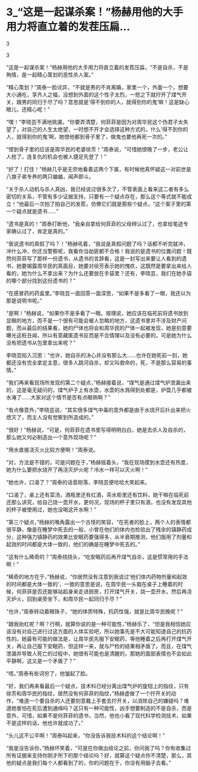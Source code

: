 # 3_“这是一起谋杀案！”杨赫用他的大手用力将直立着的发茬压扁...

3

3

“这是一起谋杀案！”杨赫用他的大手用力将直立着的发茬压扁，“不是自杀，不是殉情，是一起精心策划的恶性杀人案。”

“精心策划？”周泰一脸诧异，“不就是男的不肯离婚，家里一个，外面一个，想要大小通吃，享齐人之福，没想到外面的这个性子太烈，一怒之下就拧开了煤气开关，跟男的同归于尽了吗？意思就是‘得不到你的人，就得到你的鬼’嘛！这是缺心眼儿，还精心呢！”

“嘿！”李晓芸不满地挑漏，“你要弄清楚，何菲菲是因为对周华民这个伪君子太失望了，对自己的人生太绝望，一时想不开才会选择这种方式的，什么‘得不到你的人，就得到你的鬼’啊，她恨他都到骨子里了，做鬼也要他再死一次的。”

“恨到骨子里的应该是周华民的老婆徐芳！”周泰说，“可惜她恨晚了一步，老公让人抢了，连复仇的机会也被人捷足先登了！”

“好了！打住！”杨赫几乎是无奈地看着这两个下属，有时候他真怀疑这一对前世是八旗子弟专养的两只蛐蛐，闻声即斗。

“关于杀人动机与杀人真凶，我已经说过很多次了，不管表面上看来这二者有多么密切的关系，不管有多少证据支持，只要有一个疑点存在，那么这个等式就不能成立！”他最后一次拍了拍自己的发茬，仿佛它们就是那些个疑点，“这个案子里的第一个疑点就是遗书……”

“遗书是真的！”周泰打断他，“我亲自拿给何菲菲的父母辨认过了，也拿给笔迹专家确认过了，肯定是真的。”

“我说遗书的真假了吗？！”杨赫吼着，“我说是真假问题了吗？话都不听完就冲，冲什么冲，你还当警察呢，我看你当劫匪都不合格！我说的是遗书的位置问题！既然何菲菲写了那样一份遗书，从遗书的言辞看，这是一封写出来要让人看到的遗书，她要揭露周华民的真面目，她要对徐芳表示她的愧疚，这既然是要拿出来给人看的，她为什么不拿出来？为什么还要放在手袋里？还有，李晓芸，我们在她手袋的哪个部分找到这份遗书的？”

“在感冒药的药盒里。”李晓芸一面回答一面深思，“如果不是多看了一眼，我还以为那是说明书呢。”

“是啊！”杨赫说，“如果你不是多看了一眼。按理说，她应该在临死前将遗书放到显眼的地方，而不是一个很有可能会被人忽略的地方，这遗书里并不涉及财产问题，而从最后的结果看，她的尸体也将会和周华民的尸体一起被发现，她是刻意要曝光这桩丑闻，所以有意藏匿遗书反而是不合情理以及没有必要的。可是她为什么没有把遗书从包里拿出来呢？”

李晓芸陷入沉思：“也许，她自杀的决心并没有那么大……也许在她死前一刻，她都还没有完全拿定主意，很多人跳河自杀，却又叫救命的，死，不是那么容易的事情。”

“我们再来看现场所发现的第二个疑点，”杨赫接着说，“煤气是通过煤气炉泄漏出来的，这是毫无疑问的，煤气炉子上有水壶，水壶的水溅得到处都是，炉盘几乎都被水淹了……大家对这个情节是否有点眼熟啊？”

“有点像意外，”李晓芸说，“其实很多煤气中毒的意外都是由于水烧开后扑出来把火熄灭了，而主人没有觉察到所造成的。”

“很好！”杨赫说，“可是，何菲菲在遗书里写得明明白白，她是去杀人及自杀的，那么她又何必制造出一个意外现场呢？”

“用水直接浇灭火比较方便啊！”周泰说。

“对，方法是不错的，可是问题在于，”杨赫摇着头，“我在现场摸到水壶还有热度，她为什么要把水烧开了再浇灭炉火呢？冷水一样可以灭火啊！”

“她也许，口渴了？”周泰的话音刚落，李晓芸便哈哈大笑起来。

“口渴了，桌上还有菜汤，酒瓶里还有红酒，茶水柜里还有饮料，她干嘛在临死前还那么讲究，给自己烧一壶开水，更何况，现场的杯子里只有酒，也没有发现其他的杯子被使用过，她也没喝这开水啊！”

“第三个疑点，”杨赫的嘴角露出一个古怪的笑容，“在死者的脸上，两个人的表情都很平静，像是在睡梦中死去的一般，小曾在他们的体内也检验出了残余的镇静药成分，这种强力镇静药的效果比安眠药要强得多，从半衰期推测，他们服用了剂量和起效的时间都是大体一致的，他们的确是在睡梦中死去的。”

“这有什么稀奇的？”周泰挠挠头，“吃安眠药后再开煤气自杀，这是惯常用的手法啊！”

“稀奇的地方在于，”杨赫说，“你居然没有注意到我说过‘他们体内药物剂量和起效的时间都是大体一致的’，一致的意思是说，在周华民一头栽在桌子上睡着的时候，何菲菲是否还能够站起身来走进厨房，打开煤气开关，烧一壶开水，然后再浇灭炉火，回到桌旁坐下，和周华民一起同归于尽？”

“也许，”周泰转动着眼珠子，“她的体质特殊，抗药性强，就是比周华民晚呢？”

“跟我抬杠呢？啊？行啊，就算你说的是一种可能性，”杨赫乐了，“但是我相信她应该没有对自己进行过这方面的人体实验吧，所以她事先是不大可能知道自己的抗药性的。她最有可能的做法是，让周华民先服下安眠药，等他睡着之后再打开煤气开关，再让自己服下安眠药，但这样一来，就与尸检的结果相矛盾了。而且，在煤气泄漏并导致人死亡的过程中，她很有可能也是清醒的，那她的面部表情也不会如此平静啊，这又是一个矛盾了？”

“唔。”周泰有些词穷了，他皱起了脸。

“好，我们再来看最后一个疑点，技术科已经分离出煤气炉的旋钮上的指纹，只有徐芳和周华民的指纹，居然没有何菲菲的指纹，”杨赫虚做了一个拧开关的动作，“难道一个要自杀的人还要刻意戴上手套去拧开关，以消除自己的嫌疑吗？难道她害怕在死后遭到通缉吗？这只有一种可能性，凶手想要制造的不是自杀，而是意外，可惜，如果不是何菲菲的遗书，当然，他也小看了现代科学检测技术，如果不是这样的话，他也许就成功了。”

“头儿这不公平啊！”周泰叫起来，“你没告诉我技术科的这个结论啊！”

“我是没告诉你，”杨赫坏笑着，“可是在你做出结论之前，你问我了吗？你有收集过所有证据来支持你刚才所下的那个结论吗？好，就算这个疑点你不清楚，那么，其他的疑点是我们每个人都看到了的，你的问题在于，你没有用脑子去看。”